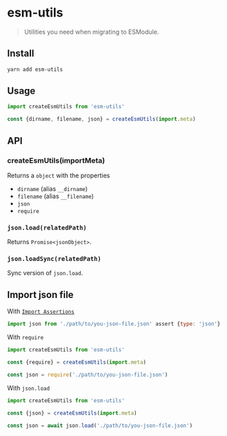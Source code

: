 # esm-utils

> Utilities you need when migrating to ESModule.

## Install

```bash
yarn add esm-utils
```

## Usage

```js
import createEsmUtils from 'esm-utils'

const {dirname, filename, json} = createEsmUtils(import.meta)
```

## API

### createEsmUtils(importMeta)

Returns a `object` with the properties

- `dirname` (alias `__dirname`)
- `filename` (alias `__filename`)
- `json`
- `require`

### `json.load(relatedPath)`

Returns `Promise<jsonObject>`.

### `json.loadSync(relatedPath)`

Sync version of `json.load`.

## Import json file

With [`Import Assertions`](https://github.com/tc39/proposal-import-assertions)

```js
import json from './path/to/you-json-file.json' assert {type: 'json'}
```

With `require`

```js
import createEsmUtils from 'esm-utils'

const {require} = createEsmUtils(import.meta)

const json = require('./path/to/you-json-file.json')
```

With `json.load`

```js
import createEsmUtils from 'esm-utils'

const {json} = createEsmUtils(import.meta)

const json = await json.load('./path/to/you-json-file.json')
```
